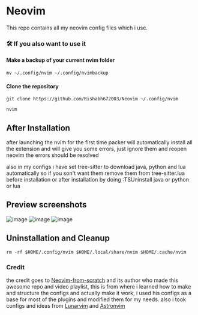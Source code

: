 # Neovim
This repo contains all my neovim config files which i use.

### 🛠️ If you also want to use it

#### Make a backup of your current nvim folder

```
mv ~/.config/nvim ~/.config/nvimbackup
```

#### Clone the repository

```
git clone https://github.com/Rishabh672003/Neovim ~/.config/nvim
```
```
nvim
```
## After Installation
after launching the nvim for the first time packer will automatically install all the extension and will give you some errors, just ignore them and reopen neovim the errors should be resolved

also in my configs i have set tree-sitter to download java, python and lua automatically so if you son't want them remove them from tree-sitter.lua before installation or after installation by doing :TSUninstall java or python or lua

## Preview screenshots
![image](https://user-images.githubusercontent.com/53911515/168277253-37fccf26-4ee9-4550-9fb4-3c6c62a896c7.png)
![image](https://user-images.githubusercontent.com/53911515/169095446-128140ee-60c8-4a77-86e4-70eefd7f10e1.png)
![image](https://user-images.githubusercontent.com/53911515/168479997-4969b3f1-fe27-4ff0-86b5-acb629a29a0b.png)

## Uninstallation and Cleanup
```
rm -rf $HOME/.config/nvim $HOME/.local/share/nvim $HOME/.cache/nvim
```
### Credit

the credit goes to [Neovim-from-scratch](https://github.com/LunarVim/Neovim-from-scratch) and its author who made this awesome repo and video playlist, this is from where i learned how to make and structure the configs and actually make it work, i used his configs as a base for most of the plugins and modified them for my needs.
also i took configs and ideas from [Lunarvim](https://github.com/LunarVim/LunarVim) and [Astronvim](https://github.com/AstroNvim/AstroNvim) 

